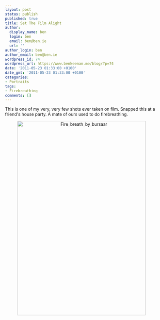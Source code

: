 ```yaml
---
layout: post
status: publish
published: true
title: Set The Film Alight
author:
  display_name: ben
  login: ben
  email: ben@ben.ie
  url: ''
author_login: ben
author_email: ben@ben.ie
wordpress_id: 74
wordpress_url: https://www.benkeenan.me/blog/?p=74
date: '2011-05-23 01:33:00 +0100'
date_gmt: '2011-05-23 01:33:00 +0100'
categories:
- Portraits
tags:
- Firebreathing
comments: []
---
```

<p>This is one of my very, very few shots ever taken on film. Snapped this at a friend's house party. A mate of ours used to do firebreathing.</p>
<p style="text-align: center;"><img class="aligncenter" src="https://farm1.static.flickr.com/110/251500721_ba44401824_z.jpg?zz=1" alt="Fire_breath_by_bursaar" width="424" height="640" /></p>
